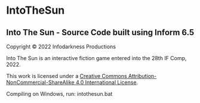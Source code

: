 # IntoTheSun
 Into The Sun - Source Code built using Inform 6.5
 -------------------------------------------------

 Copyright &#169; 2022 Infodarkness Productions

 Into The Sun is an interactive fiction game entered into the 28th IF Comp, 2022.

This work is licensed under a <a href='https://creativecommons.org/licenses/by-nc-sa/4.0/'>Creative Commons Attribution-NonCommercial-ShareAlike 4.0 International License</a>.

Compiling on Windows, run: intothesun.bat
